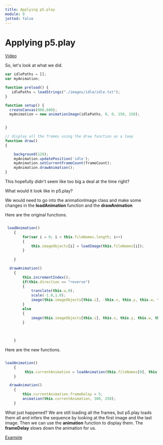 ```yaml
---
title: Applying p5.play
module: 9
jotted: false
---
```


# Applying p5.play

<a href="https://youtu.be/PHpPk5Fz2FI" target="_blank">Video</a>

So, let's look at what we did.

```js
var idlePaths = [];
var myAnimation;

function preload() {
   idlePaths = loadStrings("./images/idle/idle.txt");
}

function setup() {
  createCanvas(800,600);
  myAnimation = new animationImage(idlePaths, 0, 0, 150, 150);
 

}

// display all the frames using the draw function as a loop
function draw() 
{

    background(120);
    myAnimation.updatePosition('idle');
    myAnimation.setCurrentFrameCount(frameCount);
    myAnimation.drawAnimation();
}

```

This hopefully didn't seem like too big a deal at the time right?

What would it look like in p5.play?

We would need to go into the animationImage class and make some changes in the **loadAnimation** function and the **drawAnimation**

Here are the original functions. 

```js

 loadAnimation()
    {
        for(var i = 0; i < this.fileNames.length; i++)
        {
            this.imageObjects[i] = loadImage(this.fileNames[i]);
        }
         
    }

  drawAnimation()
    {  
        this.incrementIndex();
        if(this.direction == "reverse")
        {
            translate(this.w,0);
            scale(-1.0,1.0);
            image(this.imageObjects[this.i], -this.x, this.y, this.w, this.h);
        }
        else
        {
            image(this.imageObjects[this.i], this.x, this.y, this.w, this.h);
        }
        
           
        
    }

```

Here are the new functions.

```js

loadAnimation()
    {
         this.currentAnimation = loadAnimation(this.fileNames[0], this.fileNames[this.fileNames.length-1]);   
    }

  drawAnimation()
    {  
        this.currentAnimation.frameDelay = 5; 
        animation(this.currentAnimation, 300, 250);
    }

```


What just happened? We are still loading all the frames, but p5.play loads them all and infers the sequence by looking at the first image and the last image. Then we can use the **animation** function to display them.  The **frameDelay** slows down the animation for us.

<a href="https://github.com/Montana-Media-Arts/220_CreativeCoding2-Spring2025-Samples/blob/main/Week%208/Assets%20p5play%20example.zip" target="_blank">Example</a>

